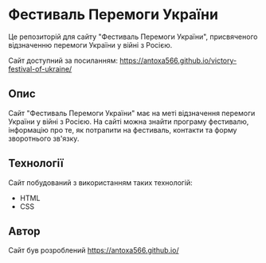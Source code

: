 # Фестиваль Перемоги України
Це репозиторій для сайту "Фестиваль Перемоги України", присвяченого відзначенню перемоги України у війні з Росією.

Сайт доступний за посиланням: https://antoxa566.github.io/victory-festival-of-ukraine/

## Опис
Сайт "Фестиваль Перемоги України" має на меті відзначення перемоги України у війні з Росією. На сайті можна знайти програму фестивалю, інформацію про те, як потрапити на фестиваль, контакти та форму зворотнього зв'язку.

## Технології
Сайт побудований з використанням таких технологій:

* HTML
* CSS

## Автор
Сайт був розроблений https://antoxa566.github.io/
